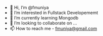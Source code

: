 - 👋 Hi, I’m @fmuniya
- 👀 I’m interested in Fullstack Developememt
- 🌱 I’m currently learning Mongodb
- 💞️ I’m looking to collaborate on ...
- 📫 How to reach me - fmuniya@gmail.com

<!---
fmuniya/fmuniya is a ✨ special ✨ repository because its `README.md` (this file) appears on your GitHub profile.
You can click the Preview link to take a look at your changes.
--->
